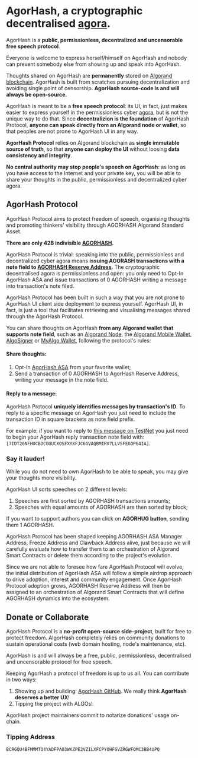 # AgorHash, a cryptographic decentralised [agora](https://en.wikipedia.org/wiki/Agora).

AgorHash is a **public, permissionless, decentralized and uncensorable free speech protocol**.

Everyone is welcome to express herself/himself on AgorHash and nobody can prevent somebody else from showing up and speak into AgorHash.

Thoughts shared on AgorHash are **permanently** stored on [Algorand blockchain](https://algorand.foundation/). AgorHash is built from scratches pursuing decentralization and avoiding single point of censorship. **AgorHash source-code is and will always be open-source.**

AgorHash is meant to be a **free speech protocol**: its UI, in fact, just makes easier to express yourself in the permissionless cyber [agora](https://en.wikipedia.org/wiki/Agora), but is not the unique way to do that. Since **decentralizion is the foundation** of AgorHash Protocol, **anyone can speak directly from an Algorand node or wallet**, so that peoples are not prone to AgorHash UI in any way.

**AgorHash Protocol** relies on Algorand blockchain as **single immutable source of truth**, so that **anyone can deploy the UI** without loosing **data consistency and integrity**.

**No central authority may stop people's speech on AgorHash**: as long as you have access to the Internet and your private key, you will be able to share your thoughts in the public, permissionless and decentralized cyber agora.

## AgorHash Protocol

AgorHash Protocol aims to protect freedom of speech, organising thoughts and promoting thinkers' visibility through AGORHASH Algorand Standard Asset.

**There are only 42B indivisible [AGORHASH](https://algoexplorer.io/asset/196447496).**

AgorHash Protocol is trivial: speaking into the public, permissionless and decentralized cyber agora means **issuing AGORASH transactions with a note field to [AGORHASH Reserve Address](https://algoexplorer.io/address/BCRGQU4BFMMMTO4YADFPAO3WKZPE2VZILXFCPYOHFGVZRGWFOMC3BB4UPQ)**. The cryptographic decentralised agora is permissionless and open: you only need to Opt-In AgorHash ASA and issue transactions of 0 AGORHASH writing a message into transaction's note filed.

AgorHash Protocol has been built in such a way that you are not prone to AgorHash UI client side deployment to express yourself. AgorHash UI, in fact, is just a tool that facilitates retrieving and visualising messages shared through the AgorHash Protocol.

You can share thoughts on AgorHash **from any Algorand wallet that supports note field**, such as an [Algorand Node](https://developer.algorand.org/docs/run-a-node/setup/install/), the [Algorand Mobile Wallet](https://algorandwallet.com/), [AlgoSigner](https://www.purestake.com/technology/algosigner/) or [MyAlgo Wallet](https://wallet.myalgo.com/home), following the protocol's rules:

#### Share thoughts: 

1. Opt-In [AgorHash ASA](https://algoexplorer.io/asset/196447496) from your favorite wallet;
2. Send a transaction of 0 AGORHASH to AgorHash Reserve Address, writing your message in the note field.

#### Reply to a message:

AgorHash Protocol **uniquely identifies messages by transaction's ID**. To reply to a specific message on AgorHash you just need to include the transaction ID in square brackets as note field prefix.

For example: if you want to reply to [this message on TestNet](https://testnet.algoexplorer.io/tx/7IDT26NFHUCBOCGUUCXOSFXYXFJC6GVAQBMIRV7LLVSFEGOP64IA) you just need to begin your AgorHash reply transaction note field with: `[7IDT26NFHUCBOCGUUCXOSFXYXFJC6GVAQBMIRV7LLVSFEGOP64IA]`.

### Say it lauder!

While you do not need to own AgorHash to be able to speak, you may give your thoughts more visibility.

AgorHash UI sorts speeches on 2 different levels:

1. Speeches are first sorted by AGORHASH transactions amounts;
2. Speeches with equal amounts of AGORHASH are then sorted by block;

If you want to support authors you can click on **AGORHUG button**, sending them 1 AGORHASH.

AgorHash Protocol has been shaped keeping AGORHASH ASA Manager Address, Freeze Address and Clawback Address alive, just because we will carefully evaluate how to transfer them to an orchestration of Algorand Smart Contracts or delete them according to the project's evolution.

Since we are not able to foresee how fare AgorHash Protocol will evolve, the initial distribution of AgorHash ASA will follow a simple airdrop approach to drive adoption, interest and community engagement. Once AgorHash Protocol adoption grows, AGORHASH Reserve Address will then be assigned to an orchestration of Algorand Smart Contracts that will define AGORHASH dynamics into the ecosystem.

## Donate or Collaborate

AgorHash Protocol is a **no-profit open-source side-project**, built for free to protect freedom. AlgorHash completely relies on community donations to sustain operational costs (web domain hosting, node's maintenance, etc).

AgorHash is and will always be a free, public, permissionless, decentralised and uncensorable protocol for free speech.

Keeping AgorHash a protocol of freedom is up to us all. You can contribute in two ways:

1. Showing up and building: [AgorHash GitHub](https://github.com/bafio89/agorhash). We really think **AgorHash deserves a better UX**!
2. Tipping the project with ALGOs!

AgorHash project maintainers commit to notarize donations' usage on-chain.

### Tipping Address

`BCRGQU4BFMMMTO4YADFPAO3WKZPE2VZILXFCPYOHFGVZRGWFOMC3BB4UPQ`